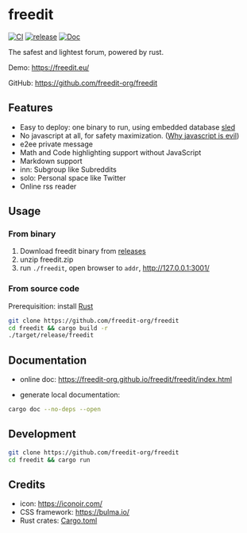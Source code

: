 # freedit

[![CI](https://github.com/freedit-org/freedit/actions/workflows/ci.yml/badge.svg)](https://github.com/freedit-org/freedit/actions/workflows/ci.yml)
[![release](https://github.com/freedit-org/freedit/actions/workflows/release.yml/badge.svg)](https://github.com/freedit-org/freedit/releases)
[![Doc](https://img.shields.io/github/deployments/freedit-org/freedit/github-pages?label=doc)](https://freedit-org.github.io/freedit/freedit/index.html)

The safest and lightest forum, powered by rust.

Demo: <https://freedit.eu/>

GitHub: <https://github.com/freedit-org/freedit>

## Features

* Easy to deploy: one binary to run, using embedded database [sled](https://github.com/spacejam/sled) 
* No javascript at all, for safety maximization. ([Why javascript is evil](https://thehackernews.com/2022/05/tails-os-users-advised-not-to-use-tor.html))
* e2ee private message
* Math and Code highlighting support without JavaScript
* Markdown support
* inn: Subgroup like Subreddits
* solo: Personal space like Twitter
* Online rss reader

## Usage

### From binary

1. Download freedit binary from [releases](https://github.com/freedit-org/freedit/releases)
2. unzip freedit.zip
3. run `./freedit`, open browser to `addr`, <http://127.0.0.1:3001/>

### From source code

Prerequisition: install [Rust](https://www.rust-lang.org/tools/install)

```bash
git clone https://github.com/freedit-org/freedit
cd freedit && cargo build -r
./target/release/freedit
```

## Documentation

* online doc: <https://freedit-org.github.io/freedit/freedit/index.html>

* generate local documentation:
```bash
cargo doc --no-deps --open
```

## Development

```bash
git clone https://github.com/freedit-org/freedit
cd freedit && cargo run
```

## Credits

* icon: <https://iconoir.com/>
* CSS framework: <https://bulma.io/>
* Rust crates: [Cargo.toml](https://github.com/freedit-org/freedit/blob/main/Cargo.toml)
